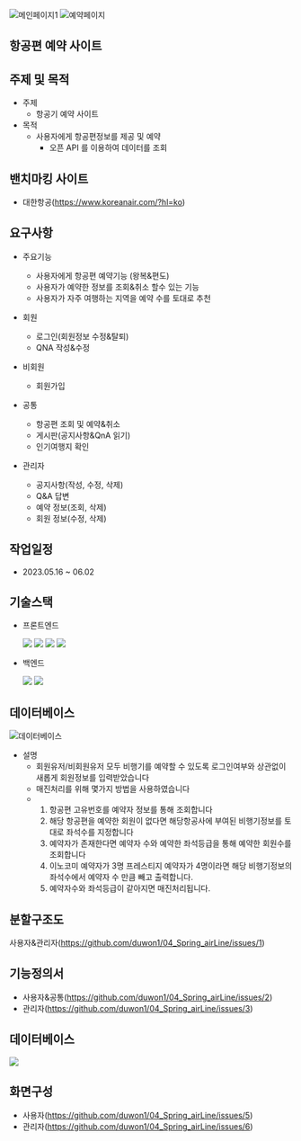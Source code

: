 ![메인페이지1](https://github.com/duwon1/04_Spring_airLine/assets/139448976/a2e13f27-d170-492a-a025-4e9ec443f521)
![예약페이지](https://github.com/duwon1/04_Spring_airLine/assets/139448976/0adfa1aa-ff11-45d9-9afb-c8b8f868e6c2)
## 항공편 예약 사이트
## 주제 및 목적

- 주제
  - 항공기 예약 사이트
- 목적
  - 사용자에게 항공편정보를 제공 및 예약
    - 오픈 API 를 이용하여 데이터를 조회
## 밴치마킹 사이트
- 대한항공(https://www.koreanair.com/?hl=ko)
## 요구사항
- 주요기능
  - 사용자에게 항공편 예약기능 (왕복&편도)
  - 사용자가 예약한 정보를 조회&취소 할수 있는 기능
  - 사용자가 자주 여행하는 지역을 예약 수를 토대로 추천
  
- 회원
  - 로그인(회원정보 수정&탈퇴)
  - QNA 작성&수정 

- 비회원
  - 회원가입
  
- 공통
  - 항공편 조회 및 예약&취소
  - 게시판(공지사항&QnA 읽기)
  - 인기여행지 확인

- 관리자
  - 공지사항(작성, 수정, 삭제)
  - Q&A 답변
  - 예약 정보(조회, 삭제)
  - 회원 정보(수정, 삭제)
## 작업일정
- 2023.05.16 ~ 06.02

## 기술스택
- 프론트엔드

  <img src="https://img.shields.io/badge/html5-E34F26?style=for-the-badge&logo=html5&logoColor=white">
  <img src="https://img.shields.io/badge/css-1572B6?style=for-the-badge&logo=css3&logoColor=white">
  <img src="https://img.shields.io/badge/javascript-F7DF1E?style=for-the-badge&logo=javascript&logoColor=black">
  <img src="https://img.shields.io/badge/jquery-0769AD?style=for-the-badge&logo=jquery&logoColor=white">

- 백엔드
  
  <img src="https://img.shields.io/badge/java-007396?style=for-the-badge&logo=java&logoColor=white">
  <img src="https://img.shields.io/badge/springboot-6DB33F?style=for-the-badge&logo=springboot&logoColor=white">

## 데이터베이스 

  ![데이터베이스](https://github.com/duwon1/04_Spring_airLine/assets/139448976/976f817f-cd6a-42a8-be58-65eeb1050e80)

  - 설명
    - 회원유저/비회원유저 모두 비행기를 예약할 수 있도록 로그인여부와 상관없이 새롭게 회원정보를 입력받았습니다
    - 매진처리를 위해 몇가지 방법을 사용하였습니다
    - 1. 항공편 고유번호를 예약자 정보를 통해 조회합니다
      2. 해당 항공편을 예약한 회원이 없다면 해당항공사에 부여된 비행기정보를 토대로 좌석수를 지정합니다
      3. 예약자가 존재한다면 예약자 수와 예약한 좌석등급을 통해 예약한 회원수를 조회합니다
      4. 이노코미 예약자가 3명 프레스티지 예약자가 4명이라면 해당 비행기정보의 좌석수에서 예약자 수 만큼 빼고 출력합니다.
      5. 예약자수와 좌석등급이 같아지면 매진처리됩니다.

  

## 분할구조도
  사용자&관리자(https://github.com/duwon1/04_Spring_airLine/issues/1)
## 기능정의서
- 사용자&공통(https://github.com/duwon1/04_Spring_airLine/issues/2)
- 관리자(https://github.com/duwon1/04_Spring_airLine/issues/3)
## 데이터베이스
<img src="https://github.com/duwon1/04_Spring_airLine/assets/139448976/984a5fd5-3d6d-4021-9124-2e6d3af26bcf">

## 화면구성
  - 사용자(https://github.com/duwon1/04_Spring_airLine/issues/5)
  - 관리자(https://github.com/duwon1/04_Spring_airLine/issues/6)
  

  
  

